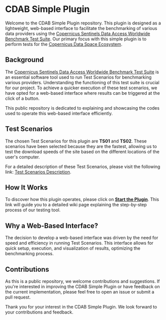# CDAB Simple Plugin

Welcome to the CDAB Simple Plugin repository. This plugin is designed as a lightweight, web-based interface to facilitate the benchmarking of various data providers using the [Copernicus Sentinels Data Access Worldwide Benchmark Test Suite](https://github.com/esacdab/cdab-testsuite/wiki). Our primary focus with this simple plugin is to perform tests for the [Copernicus Data Space Ecosystem](https://dataspace.copernicus.eu/).

## Background

The [Copernicus Sentinels Data Access Worldwide Benchmark Test Suite](https://github.com/esacdab/cdab-testsuite/wiki) is an essential software tool used to run Test Scenarios for benchmarking various providers. Understanding the functioning of this test suite is crucial for our project. To achieve a quicker execution of these test scenarios, we have opted for a web-based interface where results can be triggered at the click of a button.

This public repository is dedicated to explaining and showcasing the codes used to operate this web-based interface efficiently.

## Test Scenarios

The chosen Test Scenarios for this plugin are **TS01** and **TS02**. These scenarios have been selected because they are the fastest, allowing us to test the download speeds of the site based on the different locations of the user's computer.

For a detailed description of these Test Scenarios, please visit the following link: [Test Scenarios Description](https://github.com/esacdab/cdab-testsuite/wiki/Test-Scenarios-Description).

## How It Works

To discover how this plugin operates, please click on **[Start the Plugin](https://github.com/Virginia555/cdab-simpleplugin/wiki)**. This link will guide you to a detailed wiki page explaining the step-by-step process of our testing tool.

## Why a Web-Based Interface?

The decision to develop a web-based interface was driven by the need for speed and efficiency in running Test Scenarios. This interface allows for quick setup, execution, and visualization of results, optimizing the benchmarking process.

## Contributions

As this is a public repository, we welcome contributions and suggestions. If you're interested in improving the CDAB Simple Plugin or have feedback on the current implementation, please feel free to open an issue or submit a pull request.

Thank you for your interest in the CDAB Simple Plugin. We look forward to your contributions and feedback.

